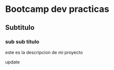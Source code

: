 # Bootcamp dev practicas

## Subtitulo

### sub sub titulo

este es la descripcion de mi proyecto

update
